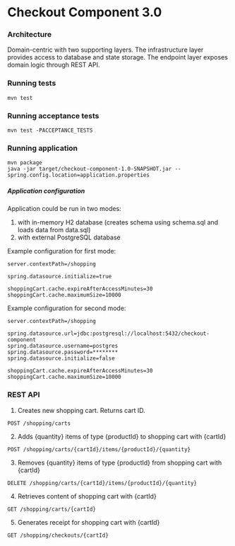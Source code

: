 # Checkout Component 3.0 #

### Architecture
Domain-centric with two supporting layers. The infrastructure layer provides access to database and state storage. The endpoint layer exposes domain logic through REST API.

### Running tests
```
mvn test
```

### Running acceptance tests
```
mvn test -PACCEPTANCE_TESTS
```

### Running application
```
mvn package
java -jar target/checkout-component-1.0-SNAPSHOT.jar --spring.config.location=application.properties
```

##### Application configuration
Application could be run in two modes:
1. with in-memory H2 database (creates schema using schema.sql and loads data from data.sql)
2. with external PostgreSQL database

Example configuration for first mode:
```
server.contextPath=/shopping

spring.datasource.initialize=true

shoppingCart.cache.expireAfterAccessMinutes=30
shoppingCart.cache.maximumSize=10000
```

Example configuration for second mode:
```
server.contextPath=/shopping

spring.datasource.url=jdbc:postgresql://localhost:5432/checkout-component
spring.datasource.username=postgres
spring.datasource.password=********
spring.datasource.initialize=false

shoppingCart.cache.expireAfterAccessMinutes=30
shoppingCart.cache.maximumSize=10000
```

### REST API
1. Creates new shopping cart. Returns cart ID.
```
POST /shopping/carts
```
2. Adds {quantity} items of type {productId} to shopping cart with {cartId}
```
POST /shopping/carts/{cartId}/items/{productId}/{quantity}
```
3. Removes {quantity} items of type {productId} from shopping cart with {cartId}
```
DELETE /shopping/carts/{cartId}/items/{productId}/{quantity}
```
4. Retrieves content of shopping cart with {cartId}
```
GET /shopping/carts/{cartId}
```
5. Generates receipt for shopping cart with {cartId}
```
GET /shopping/checkouts/{cartId}
```